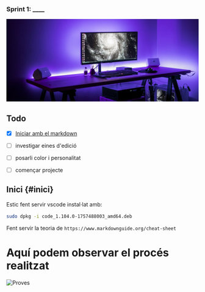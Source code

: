### Sprint 1: ____

![Portada](/images/sp1/portada.jpg)

## Todo 
- [x] [Iniciar amb el markdown](#inici)
- [ ] investigar eines d'edició
- [ ] posarli color i personalitat
- [ ] començar projecte


## Inici {#inici}
Estic fent servir vscode instal·lat amb:
```bash
sudo dpkg -i code_1.104.0-1757488003_amd64.deb
```

Fent servir la teoria de `https://www.markdownguide.org/cheat-sheet`

# Aquí podem observar el procés realitzat
![Proves](comprovacions/sp1_testing.gif)